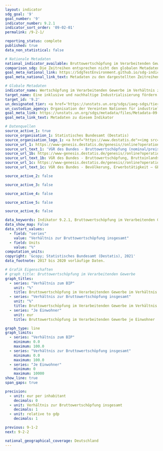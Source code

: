 ```yaml
---
layout: indicator    
sdg_goal: '9'    
goal_number: '9'    
indicator_number: 9.2.1    
indicator_sort_order: '09-02-01'    
permalink: /9-2-1/    

reporting_status: complete    
published: true    
data_non_statistical: false    

# Nationale Metadaten    
national_indicator_available: Bruttowertschöpfung im Verarbeitenden Gewerbe    
comparison_sdg: Die Zeitreihen entsprechen nicht den globalen Metadaten.    
goal_meta_national_link: https://SdgTestEnvironment.github.io/sdg-indicators/public/MetaDe/9.2.1.pdf    
goal_meta_national_link_text: Metadaten zu den dargestellten Zeitreihen    

# Globale Metadaten    
indicator_name: Wertschöpfung im Verarbeitenden Gewerbe im Verhältnis zum BIP und pro Kopf    
target_name: Eine inklusive und nachhaltige Industrialisierung fördern und bis 2030 den Anteil der Industrie an der Beschäftigung und am Bruttoinlandsprodukt entsprechend den nationalen Gegebenheiten erheblich steigern und den Anteil in den am wenigsten entwickelten Ländern verdoppeln    
target_id: '9.2'    
un_designated_tier: <a href='https://unstats.un.org/sdgs/iaeg-sdgs/tier-classification/' title='Klicken Sie hier um weitere Informationen zur UN-Tier-Klassifikation zu erhalten.'  target='_blank'>Tier I</a>    
un_custodian_agency: Organisation der Vereinten Nationen für industrielle Entwicklung (UNIDO)    
goal_meta_link: https://unstats.un.org/sdgs/metadata/files/Metadata-09-02-01.pdf    
goal_meta_link_text: Metadaten zu diesem Indikator        

# Datenquellen
source_active_1: true
source_organisation_1: Statistisches Bundesamt (Destatis)
source_organisation_logo_1: <a href="https://www.destatis.de"><img src="https://g205sdgs.github.io/sdg-indicators/public/OrgImgDe/destatis.png" alt="Logo destatis" style="height:60px; width:148px"/></a>
source_url_1: https://www-genesis.destatis.de/genesis//online?operation=table&code=81000-0013&bypass=true&language=de
source_url_text_1: 'VGR des Bundes - Bruttowertschöpfung (nominal/preisbereinigt): Wirtschaftsbereiche – GENESIS online 81000-0013'
source_url_1b: https://www-genesis.destatis.de/genesis//online?operation=table&code=81000-0001&bypass=true&language=de
source_url_text_1b: VGR des Bundes - Bruttowertschöpfung, Bruttoinlandsprodukt (nominal/preisbereinigt) – GENESIS online 81000-0001
source_url_1c: https://www-genesis.destatis.de/genesis//online?operation=table&code=81000-0011&bypass=true&language=de
source_url_text_1c: VGR des Bundes - Bevölkerung, Erwerbstätigkeit – GENESIS online 81000-0011

source_active_2: false

source_active_3: false

source_active_4: false

source_active_5: false

source_active_6: false

data_keywords: Indikator 9.2.1, Bruttowertschöpfung im Verarbeitenden Gewerbe im Verhältnis zum BIP, Verhältnis der Bruttowertschöpfung im Verarbeitenden Gewerbe an der Bruttowertschöpfung insgesamt, Bruttowertschöpfung im Verarbeitenden Gewerbe pro Kopf, Organisation der Vereinten Nationen für industrielle Entwicklung (UNIDO)    
data_show_map: False    
data_start_values:
  - field: "series"
    value: "Verhältnis zur Bruttowertschöpfung insgesamt"
  - field: Units
    value: "%"    
computation_units:     
copyright: '&copy; Statistisches Bundesamt (Destatis), 2021'    
data_footnote: 2017 bis 2020 vorläufige Daten.    

# Grafik Eigenschaften    
# graph_title: Bruttowertschöpfung im Verarbeitenden Gewerbe   
graph_titles:
  - series: "Verhältnis zum BIP"
    unit: "%"
    title: Bruttowertschöpfung im Verarbeitenden Gewerbe im Verhältnis zum BIP
  - series: "Verhältnis zur Bruttowertschöpfung insgesamt"
    unit: "%"
    title: Bruttowertschöpfung im Verarbeitenden Gewerbe im Verhältnis zur Bruttowertschöpfung insgesamt
  - series: "Je Einwohner"
    unit: eur
    title: Bruttowertschöpfung im Verarbeitenden Gewerbe je Einwohner

graph_type: line    
graph_limits:
  - series: "Verhältnis zum BIP"
    minimum: 0.0
    maximum: 100.0
  - series: "Verhältnis zur Bruttowertschöpfung insgesamt"
    minimum: 0.0
    maximum: 100.0
  - series: "Je Einwohner"
    minimum: 0
    maximum: 10000
show_line: true
span_gaps: true

precision:
  - unit: eur per inhabitant
    decimals: 0
  - unit: Verhältnis zur Bruttowertschöpfung insgesamt
    decimals: 1
  - unit: relative to gdp
    decimals: 1    

previous: 9-1-2    
next: 9-2-2    

national_geographical_coverage: Deutschland    
---
```


<span></span>
